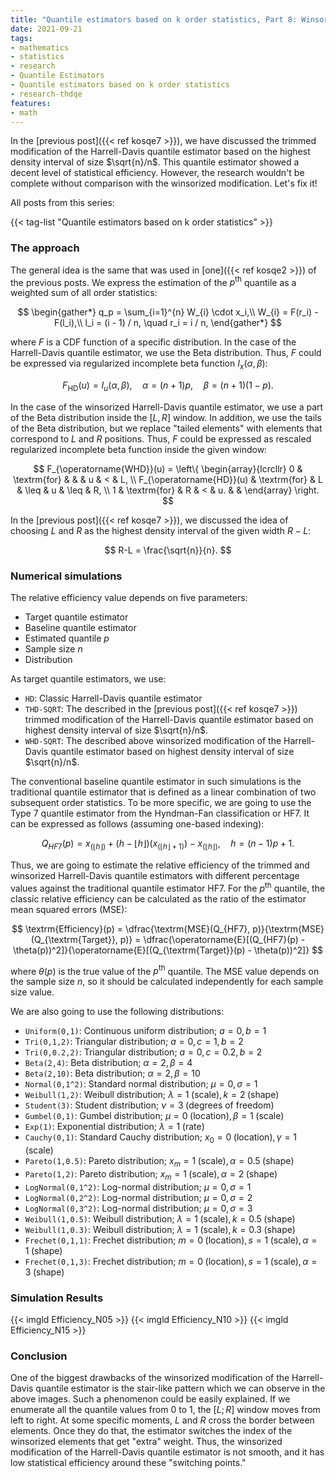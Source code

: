 ```yaml
---
title: "Quantile estimators based on k order statistics, Part 8: Winsorized Harrell-Davis quantile estimator"
date: 2021-09-21
tags:
- mathematics
- statistics
- research
- Quantile Estimators
- Quantile estimators based on k order statistics
- research-thdqe
features:
- math
---
```


In the [previous post]({{< ref kosqe7 >}}), we have discussed
  the trimmed modification of the Harrell-Davis quantile estimator
  based on the highest density interval of size $\sqrt{n}/n$.
This quantile estimator showed a decent level of statistical efficiency.
However, the research wouldn't be complete without comparison with the winsorized modification.
Let's fix it!

<!--more-->

All posts from this series:

{{< tag-list "Quantile estimators based on k order statistics" >}}

### The approach

The general idea is the same that was used in [one]({{< ref kosqe2 >}}) of the previous posts.
We express the estimation of the $p^\textrm{th}$ quantile as a weighted sum of all order statistics:

$$
\begin{gather*}
q_p = \sum_{i=1}^{n} W_{i} \cdot x_i,\\
W_{i} = F(r_i) - F(l_i),\\
l_i = (i - 1) / n, \quad r_i = i / n,
\end{gather*}
$$

where $F$ is a CDF function of a specific distribution.
In the case of the Harrell-Davis quantile estimator, we use the Beta distribution.
Thus, $F$ could be expressed via regularized incomplete beta function $I_x(\alpha, \beta)$:

$$
F_{\operatorname{HD}}(u) = I_u(\alpha, \beta), \quad \alpha = (n+1)p, \quad \beta = (n+1)(1 - p).
$$

In the case of the winsorized Harrell-Davis quantile estimator,
  we use a part of the Beta distribution inside the $[L,\, R]$ window.
In addition, we use the tails of the Beta distribution,
  but we replace "tailed elements" with elements that correspond to $L$ and $R$ positions.
Thus, $F$ could be expressed as rescaled regularized incomplete beta function inside the given window:

$$
F_{\operatorname{WHD}}(u) = \left\{
\begin{array}{lcrcllr}
0                        & \textrm{for} &       &      & u  & <    & L, \\
F_{\operatorname{HD}}(u) & \textrm{for} & L     & \leq & u  & \leq & R, \\
1                        & \textrm{for} & R     & <    & u. &      &
\end{array}
\right.
$$

In the [previous post]({{< ref kosqe7 >}}), we discussed the idea of choosing $L$ and $R$
  as the highest density interval of the given width $R-L$:

$$
R-L = \frac{\sqrt{n}}{n}.
$$

### Numerical simulations

The relative efficiency value depends on five parameters:

* Target quantile estimator
* Baseline quantile estimator
* Estimated quantile $p$
* Sample size $n$
* Distribution

As target quantile estimators, we use:

* `HD`: Classic Harrell-Davis quantile estimator
* `THD-SQRT`: The described in the [previous post]({{< ref kosqe7 >}})
  trimmed modification of the Harrell-Davis quantile estimator
  based on highest density interval of size $\sqrt{n}/n$.
* `WHD-SQRT`: The described above winsorized modification of the Harrell-Davis quantile estimator
  based on highest density interval of size $\sqrt{n}/n$.

The conventional baseline quantile estimator in such simulations is
  the traditional quantile estimator that is defined as
  a linear combination of two subsequent order statistics.
To be more specific, we are going to use the Type 7 quantile estimator from the Hyndman-Fan classification or HF7.
It can be expressed as follows (assuming one-based indexing):

$$
Q_{HF7}(p) = x_{(\lfloor h \rfloor)}+(h-\lfloor h \rfloor)(x_{(\lfloor h \rfloor+1)})-x_{(\lfloor h \rfloor)},\quad
h = (n-1)p+1.
$$

Thus, we are going to estimate the relative efficiency of
  the trimmed and winsorized Harrell-Davis quantile estimators with different percentage values against
  the traditional quantile estimator HF7.
For the $p^\textrm{th}$ quantile, the classic relative efficiency can be calculated
  as the ratio of the estimator mean squared errors ($\textrm{MSE}$):

$$
\textrm{Efficiency}(p) =
\dfrac{\textrm{MSE}(Q_{HF7}, p)}{\textrm{MSE}(Q_{\textrm{Target}}, p)} =
\dfrac{\operatorname{E}[(Q_{HF7}(p) - \theta(p))^2]}{\operatorname{E}[(Q_{\textrm{Target}}(p) - \theta(p))^2]}
$$

where $\theta(p)$ is the true value of the $p^\textrm{th}$ quantile.
The $\textrm{MSE}$ value depends on the sample size $n$, so it should be calculated independently for
  each sample size value.

We are also going to use the following distributions:

* `Uniform(0,1)`: Continuous uniform distribution; $a = 0,\, b = 1$
* `Tri(0,1,2)`: Triangular distribution; $a = 0,\, c = 1,\, b = 2$
* `Tri(0,0.2,2)`: Triangular distribution; $a = 0,\, c = 0.2,\, b = 2$
* `Beta(2,4)`: Beta distribution; $\alpha = 2,\, \beta = 4$
* `Beta(2,10)`: Beta distribution; $\alpha = 2,\, \beta = 10$
* `Normal(0,1^2)`: Standard normal distribution; $\mu = 0,\, \sigma = 1$
* `Weibull(1,2)`: Weibull distribution; $\lambda = 1\;\textrm{(scale)},\, k = 2\;\textrm{(shape)}$
* `Student(3)`: Student distribution; $\nu = 3\;\textrm{(degrees of freedom)}$
* `Gumbel(0,1)`: Gumbel distribution; $\mu = 0\;\textrm{(location)},\, \beta = 1\;\textrm{(scale)}$
* `Exp(1)`: Exponential distribution; $\lambda = 1\;\textrm{(rate)}$
* `Cauchy(0,1)`: Standard Cauchy distribution; $x_0 = 0\;\textrm{(location)},\,\gamma = 1\;\textrm{(scale)}$
* `Pareto(1,0.5)`: Pareto distribution; $x_m = 1\;\textrm{(scale)},\, \alpha = 0.5\;\textrm{(shape)}$
* `Pareto(1,2)`: Pareto distribution; $x_m = 1\;\textrm{(scale)},\, \alpha = 2\;\textrm{(shape)}$
* `LogNormal(0,1^2)`: Log-normal distribution; $\mu = 0, \sigma = 1$
* `LogNormal(0,2^2)`: Log-normal distribution; $\mu = 0, \sigma = 2$
* `LogNormal(0,3^2)`: Log-normal distribution; $\mu = 0, \sigma = 3$
* `Weibull(1,0.5)`: Weibull distribution; $\lambda = 1\;\textrm{(scale)},\, k = 0.5\;\textrm{(shape)}$
* `Weibull(1,0.3)`: Weibull distribution; $\lambda = 1\;\textrm{(scale)},\, k = 0.3\;\textrm{(shape)}$
* `Frechet(0,1,1)`: Frechet distribution; $m=0\;\textrm{(location)},\, s = 1\;\textrm{(scale)},\, \alpha = 1\;\textrm{(shape)}$
* `Frechet(0,1,3)`: Frechet distribution; $m=0\;\textrm{(location)},\, s = 1\;\textrm{(scale)},\, \alpha = 3\;\textrm{(shape)}$

### Simulation Results

{{< imgld Efficiency_N05 >}}
{{< imgld Efficiency_N10 >}}
{{< imgld Efficiency_N15 >}}

### Conclusion

One of the biggest drawbacks of the winsorized modification of the Harrell-Davis quantile estimator is
  the stair-like pattern which we can observe in the above images.
Such a phenomenon could be easily explained.
If we enumerate all the quantile values from 0 to 1,
  the $[L;R]$ window moves from left to right.
At some specific moments, $L$ and $R$ cross the border between elements.
Once they do that, the estimator switches the index of the winsorized elements that get "extra" weight.
Thus, the winsorized modification of the Harrell-Davis quantile estimator is not smooth,
  and it has low statistical efficiency around these "switching points."